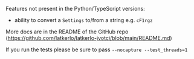Features not present in the Python/TypeScript versions:
- ability to convert a `Settings` to/from a string e.g. `cF1rgz`

More docs are in the README of the GitHub repo (https://github.com/latkerlo/latkerlo-jvotci/blob/main/README.md)

If you run the tests please be sure to pass `--nocapture --test_threads=1`